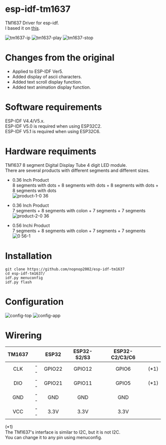 # esp-idf-tm1637
TM1637 Driver for esp-idf.   
I based it on [this](https://github.com/petrows/esp-32-tm1637).   

![tm1637-ip](https://github.com/nopnop2002/esp-idf-tm1637/assets/6020549/15cb623d-2298-4344-a9c7-f573cb0255cd)
![tm1637-play](https://github.com/nopnop2002/esp-idf-tm1637/assets/6020549/bb98913e-f5e5-4f17-8d12-4cd9f16518f7)
![tm1637-stop](https://github.com/nopnop2002/esp-idf-tm1637/assets/6020549/b1928da8-c461-4772-8d33-8f82175c5f54)

# Changes from the original
- Applied to ESP-IDF Ver5.   
- Added display of ascii characters.   
- Added text scroll display function.   
- Added text animation display function.   

# Software requirements
ESP-IDF V4.4/V5.x.   
ESP-IDF V5.0 is required when using ESP32C2.   
ESP-IDF V5.1 is required when using ESP32C6.   

# Hardware requiments
TM1637 8 segment Digital Display Tube 4 digit LED module.   
There are several products with different segments and different sizes.   
- 0.36 Inch Product   
 8 segments with dots + 8 segments with dots + 8 segments with dots + 8 segments with dots   
![product-1-0 36](https://github.com/nopnop2002/esp-idf-tm1637/assets/6020549/4d3e4ba0-5248-4e45-8dd1-c1a80ba501f8)

- 0.36 Inch Product   
 7 segments + 8 segments with colon + 7 segments + 7 segments   
![product-2-0 36](https://github.com/nopnop2002/esp-idf-tm1637/assets/6020549/ac397e9c-815d-479f-a4a0-2676cca3218b)

- 0.56 Inchi Product   
 7 segments + 8 segments with colon + 7 segments + 7 segments   
![0 56-1](https://github.com/nopnop2002/esp-idf-tm1637/assets/6020549/54afb3f0-c6dc-46a4-9b77-6809cd70e2e8)

# Installation
```
git clone https://github.com/nopnop2002/esp-idf-tm1637
cd esp-idf-tm1637/
idf.py menuconfig
idf.py flash
```

# Configuration   

![config-top](https://github.com/nopnop2002/esp-idf-tm1637/assets/6020549/587b7ae6-0acd-4395-9672-5330b1b46a47)
![config-app](https://github.com/nopnop2002/esp-idf-tm1637/assets/6020549/db480fbd-8e0d-4cb2-9197-c9933ac04338)


# Wirering

|TM1637||ESP32|ESP32-S2/S3|ESP32-C2/C3/C6||
|:-:|:-:|:-:|:-:|:-:|:-:|
|CLK|--|GPIO22|GPIO12|GPIO6|(*1)|
|DIO|--|GPIO21|GPIO11|GPIO5|(*1)|
|GND|--|GND|GND|GND||
|VCC|--|3.3V|3.3V|3.3V||

(*1)   
The TM1637's interface is similar to I2C, but it is not I2C.   
You can change it to any pin using menuconfig.   
